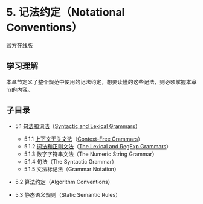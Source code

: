 # 5. 记法约定（Notational Conventions）

[官方在线版](https://262.ecma-international.org/6.0/#sec-notational-conventions)

## 学习理解

本章节定义了整个规范中使用的记法约定，想要读懂的这些记法，则必须掌握本章节的内容。

## 子目录

- 5.1 [句法和词法](./5.1.Syntactic-and-Lexical-Grammars.md)（[Syntactic and Lexical Grammars](https://262.ecma-international.org/6.0/#sec-syntactic-and-lexical-grammars)）

  - 5.1.1 [上下文无关文法](./5.1.1.Context-Free-Grammars.md)（[Context-Free Grammars](https://262.ecma-international.org/6.0/#sec-context-free-grammars)）
  - 5.1.2 [词法和正则文法](./5.1.2.The-Lexical-and-RegExp-Grammars.md)（[The Lexical and RegExp Grammars](https://262.ecma-international.org/6.0/#sec-lexical-and-regexp-grammars)）
  - 5.1.3 数字字符串文法（The Numeric String Grammar）
  - 5.1.4 句法（The Syntactic Grammar）
  - 5.1.5 文法标记法（Grammar Notation）

- 5.2 算法约定（Algorithm Conventions）

- 5.3 静态语义规则（Static Semantic Rules）
